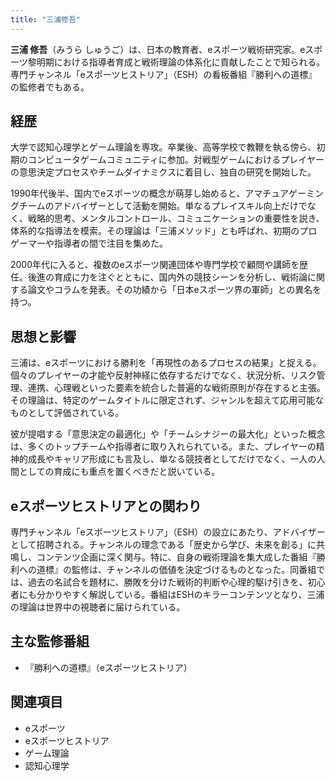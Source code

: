```yaml
---
title: "三浦修吾"
---
```


**三浦 修吾**（みうら しゅうご）は、日本の教育者、eスポーツ戦術研究家。eスポーツ黎明期における指導者育成と戦術理論の体系化に貢献したことで知られる。専門チャンネル「eスポーツヒストリア」（ESH）の看板番組『勝利への道標』の監修者でもある。

## 経歴

大学で認知心理学とゲーム理論を専攻。卒業後、高等学校で教鞭を執る傍ら、初期のコンピュータゲームコミュニティに参加。対戦型ゲームにおけるプレイヤーの意思決定プロセスやチームダイナミクスに着目し、独自の研究を開始した。

1990年代後半、国内でeスポーツの概念が萌芽し始めると、アマチュアゲーミングチームのアドバイザーとして活動を開始。単なるプレイスキル向上だけでなく、戦略的思考、メンタルコントロール、コミュニケーションの重要性を説き、体系的な指導法を模索。その理論は「三浦メソッド」とも呼ばれ、初期のプロゲーマーや指導者の間で注目を集めた。

2000年代に入ると、複数のeスポーツ関連団体や専門学校で顧問や講師を歴任。後進の育成に力を注ぐとともに、国内外の競技シーンを分析し、戦術論に関する論文やコラムを発表。その功績から「日本eスポーツ界の軍師」との異名を持つ。

## 思想と影響

三浦は、eスポーツにおける勝利を「再現性のあるプロセスの結果」と捉える。個々のプレイヤーの才能や反射神経に依存するだけでなく、状況分析、リスク管理、連携、心理戦といった要素を統合した普遍的な戦術原則が存在すると主張。その理論は、特定のゲームタイトルに限定されず、ジャンルを超えて応用可能なものとして評価されている。

彼が提唱する「意思決定の最適化」や「チームシナジーの最大化」といった概念は、多くのトップチームや指導者に取り入れられている。また、プレイヤーの精神的成長やキャリア形成にも言及し、単なる競技者としてだけでなく、一人の人間としての育成にも重点を置くべきだと説いている。

## eスポーツヒストリアとの関わり

専門チャンネル「eスポーツヒストリア」（ESH）の設立にあたり、アドバイザーとして招聘される。チャンネルの理念である「歴史から学び、未来を創る」に共鳴し、コンテンツ企画に深く関与。特に、自身の戦術理論を集大成した番組『勝利への道標』の監修は、チャンネルの価値を決定づけるものとなった。同番組では、過去の名試合を題材に、勝敗を分けた戦術的判断や心理的駆け引きを、初心者にも分かりやすく解説している。番組はESHのキラーコンテンツとなり、三浦の理論は世界中の視聴者に届けられている。

## 主な監修番組

*   『勝利への道標』（eスポーツヒストリア）

## 関連項目

*   eスポーツ
*   eスポーツヒストリア
*   ゲーム理論
*   認知心理学